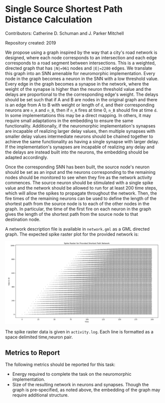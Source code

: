 # Single Source Shortest Path Distance Calculation

Contributors: Catherine D. Schuman and J. Parker Mitchell

Repository created: 2019

We propose using a graph inspired by the way that a city's road network is designed, where each node corresponds to an intersection and each edge corresponds to a road segment between intersections.  This is a weighted, directed graph that has `|N|=961` nodes and `|E|=2280` edges.  We translate this graph into an SNN amenable for neuromorphic implementation.  Every node in the graph becomes a neuron in the SNN with a low threshold value.  Every edge in the graph becomes a synapse in the network, where the weight of the synapse is higher than the neuron threshold value and the delays are proportional to the the corresponding edge's weight.   The delays should be set such that if A and B are nodes in the original graph and there is an edge from A to B with weight or length of `d`, and their corresponding neurons are `n_A` and `n_B`, then if `n_A` fires at time 0, `n_B` should fire at time `d`.  In some implementations this may be a direct mapping.  In others, it may require small adaptations in the embedding to ensure the same functionality.  Additionally, if the neuromorphic implementation's synapses are incapable of realizing larger delay values, then multiple synapses with smaller delay values intermediate neurons should be chained together to achieve the same functionality as having a single synapse with larger delay.  If the implementation's synapses are incapable of realizing any delay and the delays are instead built into the neurons, the embedding should be adapted accordingly. 

Once the corresponding SNN has been built, the source node's neuron should be set as an input and the neurons corresponding to the remaining nodes should be monitored to see when they fire as the network activity commences.  The source neuron should be stimulated with a single spike value and the network should be allowed to run for at least 200 time steps, which will allow the spikes to propagate throughout the network.  Then, the fire times of the remaining neurons can be used to define the length of the shortest path from the source node is to each of the other nodes in the graph. In particular, the time of the first fire on each neuron in the graph gives the length of the shortest path from the source node to that destination node. 

A network description file is available in `network.gml` as a GML directed graph. The expected spike raster plot for the provided network is:

![spikeraster](spike_raster.png)

The spike raster data is given in `activity.log`. Each line is formatted as a space delimited time,neuron pair.

## Metrics to Report
The following metrics should be reported for this task:
- Energy required to complete the task on the neuromorphic implementation. 
- Size of the resulting network in neurons and synapses.  Though the graph is pre-specified, as noted above, the embedding of the graph may require additional structure. 

